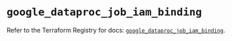 # `google_dataproc_job_iam_binding`

Refer to the Terraform Registry for docs: [`google_dataproc_job_iam_binding`](https://registry.terraform.io/providers/hashicorp/google-beta/6.12.0/docs/resources/google_dataproc_job_iam_binding).
